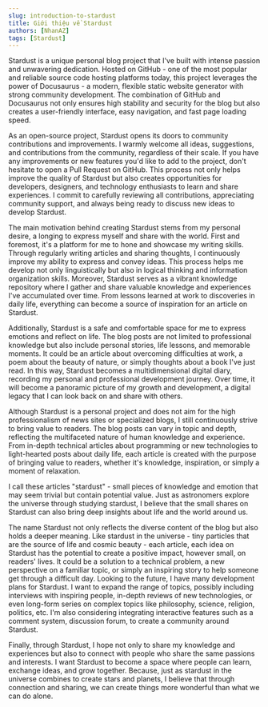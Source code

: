 ```yaml
---
slug: introduction-to-stardust
title: Giới thiệu về Stardust
authors: [NhanAZ]
tags: [Stardust]
---
```


Stardust is a unique personal blog project that I've built with intense passion and unwavering dedication. Hosted on GitHub - one of the most popular and reliable source code hosting platforms today, this project leverages the power of Docusaurus - a modern, flexible static website generator with strong community development. The combination of GitHub and Docusaurus not only ensures high stability and security for the blog but also creates a user-friendly interface, easy navigation, and fast page loading speed.

As an open-source project, Stardust opens its doors to community contributions and improvements. I warmly welcome all ideas, suggestions, and contributions from the community, regardless of their scale. If you have any improvements or new features you'd like to add to the project, don't hesitate to open a Pull Request on GitHub. This process not only helps improve the quality of Stardust but also creates opportunities for developers, designers, and technology enthusiasts to learn and share experiences. I commit to carefully reviewing all contributions, appreciating community support, and always being ready to discuss new ideas to develop Stardust.

The main motivation behind creating Stardust stems from my personal desire, a longing to express myself and share with the world. First and foremost, it's a platform for me to hone and showcase my writing skills. Through regularly writing articles and sharing thoughts, I continuously improve my ability to express and convey ideas. This process helps me develop not only linguistically but also in logical thinking and information organization skills. Moreover, Stardust serves as a vibrant knowledge repository where I gather and share valuable knowledge and experiences I've accumulated over time. From lessons learned at work to discoveries in daily life, everything can become a source of inspiration for an article on Stardust.

Additionally, Stardust is a safe and comfortable space for me to express emotions and reflect on life. The blog posts are not limited to professional knowledge but also include personal stories, life lessons, and memorable moments. It could be an article about overcoming difficulties at work, a poem about the beauty of nature, or simply thoughts about a book I've just read. In this way, Stardust becomes a multidimensional digital diary, recording my personal and professional development journey. Over time, it will become a panoramic picture of my growth and development, a digital legacy that I can look back on and share with others.

Although Stardust is a personal project and does not aim for the high professionalism of news sites or specialized blogs, I still continuously strive to bring value to readers. The blog posts can vary in topic and depth, reflecting the multifaceted nature of human knowledge and experience. From in-depth technical articles about programming or new technologies to light-hearted posts about daily life, each article is created with the purpose of bringing value to readers, whether it's knowledge, inspiration, or simply a moment of relaxation.

I call these articles "stardust" - small pieces of knowledge and emotion that may seem trivial but contain potential value. Just as astronomers explore the universe through studying stardust, I believe that the small shares on Stardust can also bring deep insights about life and the world around us.

The name Stardust not only reflects the diverse content of the blog but also holds a deeper meaning. Like stardust in the universe - tiny particles that are the source of life and cosmic beauty - each article, each idea on Stardust has the potential to create a positive impact, however small, on readers' lives. It could be a solution to a technical problem, a new perspective on a familiar topic, or simply an inspiring story to help someone get through a difficult day.
Looking to the future, I have many development plans for Stardust. I want to expand the range of topics, possibly including interviews with inspiring people, in-depth reviews of new technologies, or even long-form series on complex topics like philosophy, science, religion, politics, etc. I'm also considering integrating interactive features such as a comment system, discussion forum, to create a community around Stardust.

Finally, through Stardust, I hope not only to share my knowledge and experiences but also to connect with people who share the same passions and interests. I want Stardust to become a space where people can learn, exchange ideas, and grow together. Because, just as stardust in the universe combines to create stars and planets, I believe that through connection and sharing, we can create things more wonderful than what we can do alone.